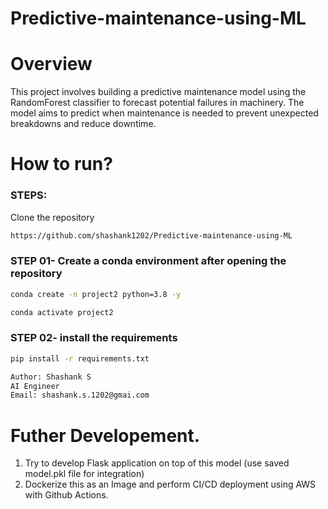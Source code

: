 # Predictive-maintenance-using-ML

# Overview

This project involves building a predictive maintenance model using the RandomForest classifier to forecast potential failures in machinery. The model aims to predict when maintenance is needed to prevent unexpected breakdowns and reduce downtime.

# How to run?

### STEPS:

Clone the repository

```bash
https://github.com/shashank1202/Predictive-maintenance-using-ML
```
### STEP 01- Create a conda environment after opening the repository

```bash
conda create -n project2 python=3.8 -y
```

```bash
conda activate project2
```


### STEP 02- install the requirements
```bash
pip install -r requirements.txt
```
```bash
Author: Shashank S
AI Engineer
Email: shashank.s.1202@gmai.com
```

# Futher Developement.

1. Try to develop Flask application on top of this model (use saved model.pkl file for integration)
2. Dockerize this as an Image and perform CI/CD deployment using AWS with Github Actions.

